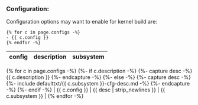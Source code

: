 ### Configuration:

Configuration options may want to enable for kernel build are:


```
{% for c in page.configs -%}
- {{ c.config }}
{% endfor -%}
```

| config | description | subsystem |
---------|-------------|-----------|
{% for c in page.configs -%}
{%- if c.description -%}
    {%- capture desc -%} {{ c.description }} {%- endcapture -%}
{%- else -%}
    {%- capture desc -%} {%- include defaulttxt/{{ c.subsystem }}-cfg-desc.md -%} {%- endcapture -%}
{%- endif -%}
| {{ c.config }} | {{ desc | strip_newlines }} | {{ c.subsystem }} |
{% endfor -%}


